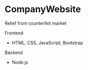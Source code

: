 # CompanyWebsite
Relief from counterfeit market

Frontend
- HTML, CSS, JavaScript, Bootstrap

Backend
- Node.js
